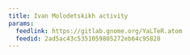 ```yaml
---
title: Ivan Molodetskikh activity
params:
  feedlink: https://gitlab.gnome.org/YaLTeR.atom
  feedid: 2ad5ac43c5351059805272eb64c95828
---
```

